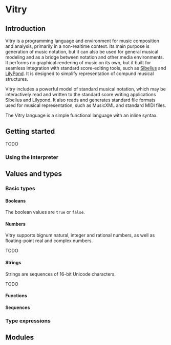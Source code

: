 
Vitry
=======

## Introduction
Vitry is a programming language and environment for music composition and analysis, primarily in a non-realtime context. Its main purpose is generation of music notation, but it can also be used for general musical modeling and as a bridge between notation and other media environments. It performs no graphical rendering of music on its own, but it built for seamless integration with standard score-editing tools, such as [Sibelius](http://www.sibelius.com/) and [LilyPond](http://lilypond.org/). It is designed to simplify representation of compund musical structures.

Vitry includes a powerful model of standard musical notation, which may be interactively read and written to the standard score writing applications Sibelius and Lilypond. It also reads and generates standard file formats used for musical representation, such as MusicXML and standard MIDI files.

The Vitry language is a simple functional language with an inline syntax. 

## Getting started
TODO 
              
### Using the interpreter



## Values and types
### Basic types
#### Booleans
The boolean values are `true` or `false`.

#### Numbers
Vitry supports bignum natural, integer and rational numbers, as well as floating-point real and complex numbers.

TODO

#### Strings
Strings are sequences of 16-bit Unicode characters.

TODO

#### Functions
#### Sequences

### Type expressions  



## Modules